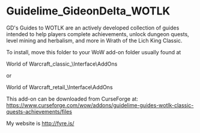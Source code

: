 # Guidelime_GideonDelta_WOTLK
GD's Guides to WOTLK are an actively developed collection of guides intended to help players complete achievements, unlock dungeon quests, level mining and herbalism, and more in Wrath of the Lich King Classic.

To install, move this folder to your WoW add-on folder usually found at 

World of Warcraft\_classic_\Interface\AddOns

or 

World of Warcraft\_retail_\Interface\AddOns

This add-on can be downloaded from CurseForge at: https://www.curseforge.com/wow/addons/guidelime-guides-wotlk-classic-quests-achievements/files

My website is http://fyre.is/
